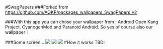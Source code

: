 #SwagPapers
###Forked from https://github.com/AOKP/packages_wallpapers_SwagPapers_v2

###With this app you can chose your wallpaper from : Android Open Kang Project, CyanogenMod and Paranoid Android. So yes of course also our wallpaper !

###Some screen...
<img src="https://lh4.ggpht.com/uLw7yGgeex18FtR9UzHKceighIcqWVJ0_MWsFaFO5vXOoXHoSUIWOAWSW7esl5GmzcQ=h310-rw"/>
<img src="https://lh6.ggpht.com/G-IOPZnefmNb_SlhzFl4dnafq4B5yVP5aUM0AOT8B7zkHFf0G4M7ZCshpNso0-Ytlg=h310-rw"/>
<img src="https://lh5.ggpht.com/WHjpXvCURAU_IIG_eOmy53vT4id3vyfT4EjU6TzOT_aK7E953GgzhS4F-vqroEyNtQ=h310-rw"/>
#How it works
TBD!
